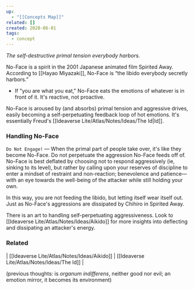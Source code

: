 ```yaml
---
up:
  - "[[Concepts Map]]"
related: []
created: 2020-06-01
tags:
  - concept
---
```


*The self-destructive primal tension everybody harbors.*  

No-Face is a spirit in the 2001 Japanese animated film Spirited Away. According to [[Hayao Miyazaki]], No-Face is “the libido everybody secretly harbors.” 

- If "you are what you eat," No-Face eats the emotions of whatever is in front of it. It's reactive, not proactive.

No-Face is aroused by (and absorbs) primal tension and aggressive drives, easily becoming a self-perpetuating feedback loop of hot emotions. It's essentially Freud's [[Ideaverse Lite/Atlas/Notes/Ideas/The Id|Id]].

### Handling No-Face
`Do Not Engage!` — When the primal part of people take over, it's like they become No-Face. Do not perpetuate the aggression No-Face feeds off of. No-Face is best deflated by choosing not to respond aggressively (ie, sinking to its level), but rather by calling upon your reserves of discipline to enter a mindset of restraint and non-reaction; benevolence and patience—with an eye towards the well-being of the attacker while still holding your own.

In this way, you are not feeding the libido, but letting itself wear itself out. Just as No-Face's aggressions are dissipated by Chihiro in Spirited Away.
 
 There is an art to handling self-perpetuating aggressiveness. 
 Look to [[Ideaverse Lite/Atlas/Notes/Ideas/Aikido]] for more insights into deflecting and dissipating an attacker's energy.

### Related
| [[Ideaverse Lite/Atlas/Notes/Ideas/Aikido]] | [[Ideaverse Lite/Atlas/Notes/Ideas/The Id]] | 

(previous thoughts: is *organum indifferens*, neither good nor evil; an emotion mirror, it becomes its environment)
